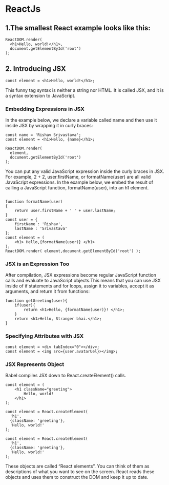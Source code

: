 # ReactJs

## 1.The smallest React example looks like this:
```
ReactDOM.render(
  <h1>Hello, world!</h1>,
  document.getElementById('root')
);

```

## 2. Introducing JSX
```
const element = <h1>Hello, world!</h1>;
```

This funny tag syntax is neither a string nor HTML.
It is called JSX, and it is a syntax extension to JavaScript.

### Embedding Expressions in JSX

In the example below, we declare a variable called name and then use it inside JSX by wrapping it in curly braces:

```
const name = 'Rishav Srivastava';
const element = <h1>Hello, {name}</h1>;

ReactDOM.render(
  element,
  document.getElementById('root')
);
```

You can put any valid JavaScript expression inside the curly braces in JSX. 
For example, 2 + 2, user.firstName, or formatName(user) are all valid JavaScript expressions.
In the example below, we embed the result of calling a JavaScript function, 
formatName(user), into an h1 element.


```

function formatName(user)
{ 
	return user.firstName + ' ' + user.lastName; 
} 
const user = { 
	firstName : 'Rishav', 
	lastName : 'Srivastava' 
}; 
const element = ( 
	<h1> Hello,{formatName(user)} </h1> 
); 
ReactDOM.render( element,document.getElementById('root') );

```

### JSX is an Expression Too

After compilation, JSX expressions become regular JavaScript function calls and evaluate to JavaScript objects.This means that you can use JSX inside of if statements and for loops, assign it to variables, accept it as arguments, and return it from functions:

```
function getGreeting(user){
	if(user){
		return <h1>Hello, {formatName(user)}! </h1>;
	}
	return <h1>Hello, Stranger bhai.</h1>;
}
```

### Specifying Attributes with JSX

```
const element = <div tabIndex="0"></div>;
const element = <img src={user.avatarUel}></img>;

```

### JSX Represents Object

Babel compiles JSX down to React.createElement() calls.

```
const element = (
	<h1 className="greeting">
    	Hello, world!
  	</h1>
);

const element = React.createElement(
  'h1',
  {className: 'greeting'},
  'Hello, world!'
);

const element = React.createElement(
  'h1',
  {className: 'greeting'},
  'Hello, world!'
);

```

These objects are called “React elements”. You can think of them as descriptions of what you want to see on the screen. React reads these objects and uses them to construct the DOM and keep it up to date.




